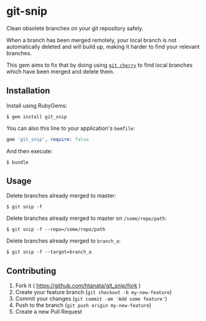 # git-snip

Clean obsolete branches on your git repository safely.

When a branch has been merged remotely, your local branch is not automatically
deleted and will build up, making it harder to find your relevant branches.

This gem aims to fix that by doing using [`git cherry`][git-cherry] to find
local branches which have been merged and delete them.

## Installation

Install using RubyGems:

    $ gem install git_snip

You can also this line to your application's `Gemfile`:

```ruby
gem 'git_snip', require: false
```

And then execute:

    $ bundle

## Usage

Delete branches already merged to master:

    $ git snip -f

Delete branches already merged to master on `/some/repo/path`:

    $ git snip -f --repo=/some/repo/path

Delete branches already merged to `branch_a`:

    $ git snip -f --target=branch_a

## Contributing

1. Fork it ( https://github.com/htanata/git_snip/fork )
2. Create your feature branch (`git checkout -b my-new-feature`)
3. Commit your changes (`git commit -am 'Add some feature'`)
4. Push to the branch (`git push origin my-new-feature`)
5. Create a new Pull Request

[git-cherry]: http://git-scm.com/docs/git-cherry
